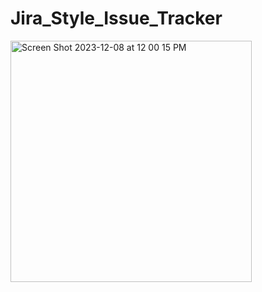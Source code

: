 # Jira_Style_Issue_Tracker

<img width="386" alt="Screen Shot 2023-12-08 at 12 00 15 PM" src="https://github.com/mihirdon/Jira_Style_Issue_Tracker/assets/87667562/f8d6d01d-06ff-400c-beba-bedd1da43df5">
